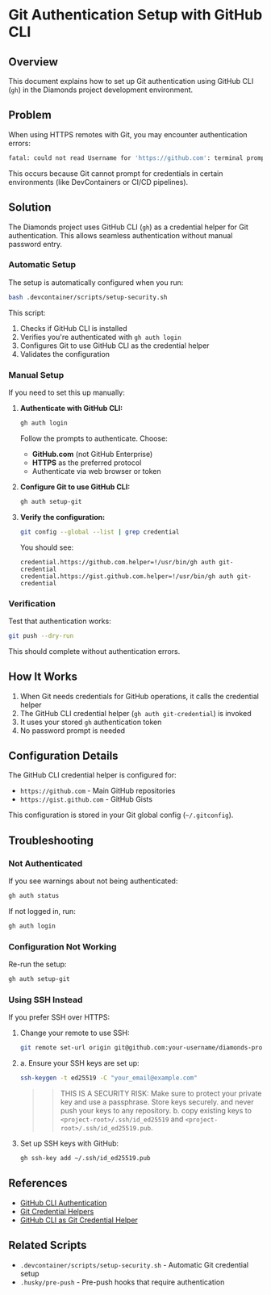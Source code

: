 # Git Authentication Setup with GitHub CLI

## Overview

This document explains how to set up Git authentication using GitHub CLI (`gh`) in the Diamonds project development environment.

## Problem

When using HTTPS remotes with Git, you may encounter authentication errors:

```bash
fatal: could not read Username for 'https://github.com': terminal prompts disabled
```

This occurs because Git cannot prompt for credentials in certain environments (like DevContainers or CI/CD pipelines).

## Solution

The Diamonds project uses GitHub CLI (`gh`) as a credential helper for Git authentication. This allows seamless authentication without manual password entry.

### Automatic Setup

The setup is automatically configured when you run:

```bash
bash .devcontainer/scripts/setup-security.sh
```

This script:
1. Checks if GitHub CLI is installed
2. Verifies you're authenticated with `gh auth login`
3. Configures Git to use GitHub CLI as the credential helper
4. Validates the configuration

### Manual Setup

If you need to set this up manually:

1. **Authenticate with GitHub CLI:**
   ```bash
   gh auth login
   ```
   
   Follow the prompts to authenticate. Choose:
   - **GitHub.com** (not GitHub Enterprise)
   - **HTTPS** as the preferred protocol
   - Authenticate via web browser or token

2. **Configure Git to use GitHub CLI:**
   ```bash
   gh auth setup-git
   ```

3. **Verify the configuration:**
   ```bash
   git config --global --list | grep credential
   ```
   
   You should see:
   ```
   credential.https://github.com.helper=!/usr/bin/gh auth git-credential
   credential.https://gist.github.com.helper=!/usr/bin/gh auth git-credential
   ```

### Verification

Test that authentication works:

```bash
git push --dry-run
```

This should complete without authentication errors.

## How It Works

1. When Git needs credentials for GitHub operations, it calls the credential helper
2. The GitHub CLI credential helper (`gh auth git-credential`) is invoked
3. It uses your stored `gh` authentication token
4. No password prompt is needed

## Configuration Details

The GitHub CLI credential helper is configured for:
- `https://github.com` - Main GitHub repositories
- `https://gist.github.com` - GitHub Gists

This configuration is stored in your Git global config (`~/.gitconfig`).

## Troubleshooting

### Not Authenticated

If you see warnings about not being authenticated:

```bash
gh auth status
```

If not logged in, run:

```bash
gh auth login
```

### Configuration Not Working

Re-run the setup:

```bash
gh auth setup-git
```

### Using SSH Instead

If you prefer SSH over HTTPS:

1. Change your remote to use SSH:
   ```bash
   git remote set-url origin git@github.com:your-username/diamonds-project.git
   ```
   
2. a. Ensure your SSH keys are set up:
   ```bash
   ssh-keygen -t ed25519 -C "your_email@example.com"
   ```
   >> THIS IS A SECURITY RISK: Make sure to protect your private key and use a passphrase. Store keys securely. and never push your keys to any repository.
   b. copy existing keys to `<project-root>/.ssh/id_ed25519` and `<project-root>/.ssh/id_ed25519.pub`.

3. Set up SSH keys with GitHub:
   ```bash
   gh ssh-key add ~/.ssh/id_ed25519.pub
   ```

## References

- [GitHub CLI Authentication](https://cli.github.com/manual/gh_auth)
- [Git Credential Helpers](https://git-scm.com/docs/gitcredentials)
- [GitHub CLI as Git Credential Helper](https://cli.github.com/manual/gh_auth_setup-git)

## Related Scripts

- `.devcontainer/scripts/setup-security.sh` - Automatic Git credential setup
- `.husky/pre-push` - Pre-push hooks that require authentication
